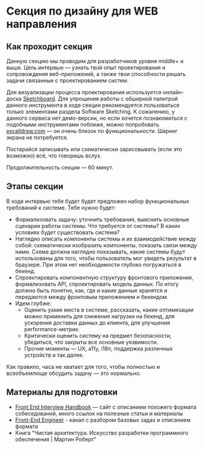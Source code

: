 # Секция по дизайну для WEB направления
## Как проходит секция
Данную секцию мы проводим для разработчиков уровня middle+ и выше. Цель интервью — узнать твой опыт проектирования и сопровождения веб-приложений, а также твои способности решать задачи связанные с проектированием систем. 

Для визуализации процесса проектирования используется онлайн-доска [Sketchboard](https://sketchboard.io). Для упрощения работы с обширной палитрой данного инструмента в ходе секции рекомендуется пользоваться только элементами раздела Software Sketching. К сожалению, у данного сервиса нет демо-версии, но если хочется познакомиться с подобными инструментами поближе, можно попробовать [excalidraw.com](https://excalidraw.com/) — он очень близок по функциональности. Шаринг экрана не потребуется.

Постарайся записывать или схематически зарисовывать (если это возможно) всё, что говоришь вслух.

Продолжительность секции — 60 минут.

## Этапы секции
В ходе интервью тебе будет будет предложен набор функциональных требований к системе. Тебе нужно будет:

* Формализовать задачу: уточнить требования, выяснить основные сценарии работы системы. Что требуется от системы? В каких условиях будет существовать система?
* Наглядно описать компоненты системы и их взаимодействие между собой: схематически изобразить компоненты, показать связи между ними. Схема должна наглядно показывать, какие системы будут использованы для того, чтобы пользователь мог увидеть результат в браузере. При этом нет необходимости глубоко погружаться в бекенд.
* Спроектировать компонентную структуру фронтового приложения, формализовать API, спроектировать модель данных. По итогу должно быть понятно, как, где и какие данные хранятся и передаются между фронтовым приложением и бекендом.
* Идем глубже:
    * Оценить узкие места в системе, рассказать, какие оптимизации можно применить для снижения нагрузки на бекенд, для ускорения доставки данных до клиента, для улучшения performance-метрик.
    * Критически оценить систему на предмет безопасности, убедиться, что закрыты все основные уязвимости.
    * Прочие моменты — UX, a11y, i18n, поддержка различных устройств и так далее.

Как правило, часа не хватает для того, чтобы полностью и всеобъемлюще обсудить задачу — это нормально. 

## Материалы для подготовки
- [Front End Interview Handbook](https://www.frontendinterviewhandbook.com/ru/front-end-system-design/) — сайт с описанием похожего формата собеседований, много ссылок на полезные статьи и материалы
- [Front-End Engineer](https://www.youtube.com/channel/UC6YpkaZsAcAvPNt4rLiS7dg) - канал с разбором базовых задаx и описанием формата
- Книга "Чистая архитектура. Искусство разработки программного обеспечения | Мартин Роберт"

